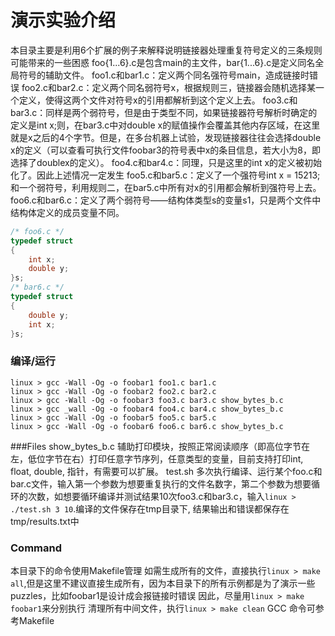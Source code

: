 # 演示实验介绍
本目录主要是利用6个扩展的例子来解释说明链接器处理重复符号定义的三条规则可能带来的一些困惑
foo{1...6}.c是包含main的主文件，bar{1...6}.c是定义同名全局符号的辅助文件。
foo1.c和bar1.c：定义两个同名强符号main，造成链接时错误
foo2.c和bar2.c：定义两个同名弱符号x，根据规则三，链接器会随机选择某一个定义，使得这两个文件对符号x的引用都解析到这个定义上去。
foo3.c和bar3.c：同样是两个弱符号，但是由于类型不同，如果链接器符号解析时确定的定义是int x;则，在bar3.c中对double x的赋值操作会覆盖其他内存区域，在这里就是x之后的4个字节。但是，在多台机器上试验，发现链接器往往会选择double x的定义（可以查看可执行文件foobar3的符号表中x的条目信息，若大小为8，即选择了doublex的定义）。
foo4.c和bar4.c：同理，只是这里的int x的定义被初始化了。因此上述情况一定发生
foo5.c和bar5.c：定义了一个强符号int x = 15213;和一个弱符号，利用规则二，在bar5.c中所有对x的引用都会解析到强符号上去。
foo6.c和bar6.c：定义了两个弱符号——结构体类型s的变量s1，只是两个文件中结构体定义的成员变量不同。
```c
/* foo6.c */
typedef struct
{
    int x;
    double y;
}s;
/* bar6.c */
typedef struct
{
    double y;
    int x;
}s;
```
### 编译/运行
```shell
linux > gcc -Wall -Og -o foobar1 foo1.c bar1.c
linux > gcc -Wall -Og -o foobar2 foo2.c bar2.c
linux > gcc -Wall -Og -o foobar3 foo3.c bar3.c show_bytes_b.c
linux > gcc _wall -Og -o foobar4 foo4.c bar4.c show_bytes_b.c
linux > gcc -Wall -Og -o foobar5 foo5.c bar5.c
linux > gcc -Wall -Og -o foobar6 foo6.c bar6.c show_bytes_b.c
```

###Files
show_bytes_b.c 辅助打印模块，按照正常阅读顺序（即高位字节在左，低位字节在右）打印任意字节序列，任意类型的变量，目前支持打印int, float, double, 指针，有需要可以扩展。
test.sh 多次执行编译、运行某个foo.c和bar.c文件，输入第一个参数为想要重复执行的文件名数字，第二个参数为想要循环的次数，如想要循环编译并测试结果10次foo3.c和bar3.c，输入`linux > ./test.sh 3 10`.编译的文件保存在tmp目录下, 结果输出和错误都保存在tmp/results.txt中

### Command
本目录下的命令使用Makefile管理
如需生成所有的文件，直接执行`linux > make all`,但是这里不建议直接生成所有，因为本目录下的所有示例都是为了演示一些puzzles，比如foobar1是设计成会报链接时错误
因此，尽量用`linux > make foobar1`来分别执行
清理所有中间文件，执行`linux > make clean`
GCC 命令可参考Makefile

